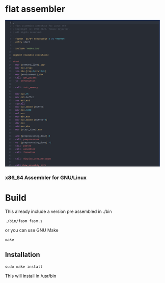 # flat assembler
![screenshot](fasm.png)

### x86_64 Assembler for GNU/Linux

# Build
This already include a version pre assembled in ./bin
```
./bin/fasm fasm.s
```
or you can use GNU Make
```
make
```

## Installation

```
sudo make install
```

This will install in /usr/bin
